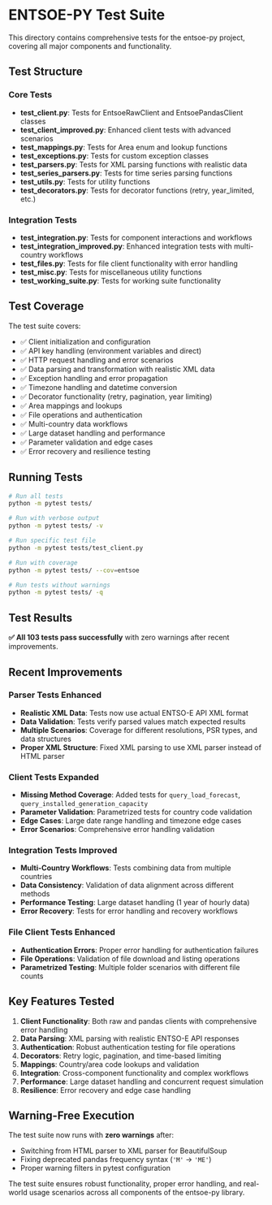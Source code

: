 # ENTSOE-PY Test Suite

This directory contains comprehensive tests for the entsoe-py project, covering all major components and functionality.

## Test Structure

### Core Tests
- **test_client.py**: Tests for EntsoeRawClient and EntsoePandasClient classes
- **test_client_improved.py**: Enhanced client tests with advanced scenarios
- **test_mappings.py**: Tests for Area enum and lookup functions
- **test_exceptions.py**: Tests for custom exception classes
- **test_parsers.py**: Tests for XML parsing functions with realistic data
- **test_series_parsers.py**: Tests for time series parsing functions
- **test_utils.py**: Tests for utility functions
- **test_decorators.py**: Tests for decorator functions (retry, year_limited, etc.)

### Integration Tests
- **test_integration.py**: Tests for component interactions and workflows
- **test_integration_improved.py**: Enhanced integration tests with multi-country workflows
- **test_files.py**: Tests for file client functionality with error handling
- **test_misc.py**: Tests for miscellaneous utility functions
- **test_working_suite.py**: Tests for working suite functionality

## Test Coverage

The test suite covers:
- ✅ Client initialization and configuration
- ✅ API key handling (environment variables and direct)
- ✅ HTTP request handling and error scenarios
- ✅ Data parsing and transformation with realistic XML data
- ✅ Exception handling and error propagation
- ✅ Timezone handling and datetime conversion
- ✅ Decorator functionality (retry, pagination, year limiting)
- ✅ Area mappings and lookups
- ✅ File operations and authentication
- ✅ Multi-country data workflows
- ✅ Large dataset handling and performance
- ✅ Parameter validation and edge cases
- ✅ Error recovery and resilience testing

## Running Tests

```bash
# Run all tests
python -m pytest tests/

# Run with verbose output
python -m pytest tests/ -v

# Run specific test file
python -m pytest tests/test_client.py

# Run with coverage
python -m pytest tests/ --cov=entsoe

# Run tests without warnings
python -m pytest tests/ -q
```

## Test Results

**✅ All 103 tests pass successfully** with zero warnings after recent improvements.

## Recent Improvements

### Parser Tests Enhanced
- **Realistic XML Data**: Tests now use actual ENTSO-E API XML format
- **Data Validation**: Tests verify parsed values match expected results
- **Multiple Scenarios**: Coverage for different resolutions, PSR types, and data structures
- **Proper XML Structure**: Fixed XML parsing to use XML parser instead of HTML parser

### Client Tests Expanded
- **Missing Method Coverage**: Added tests for `query_load_forecast`, `query_installed_generation_capacity`
- **Parameter Validation**: Parametrized tests for country code validation
- **Edge Cases**: Large date range handling and timezone edge cases
- **Error Scenarios**: Comprehensive error handling validation

### Integration Tests Improved
- **Multi-Country Workflows**: Tests combining data from multiple countries
- **Data Consistency**: Validation of data alignment across different methods
- **Performance Testing**: Large dataset handling (1 year of hourly data)
- **Error Recovery**: Tests for error handling and recovery workflows

### File Client Tests Enhanced
- **Authentication Errors**: Proper error handling for authentication failures
- **File Operations**: Validation of file download and listing operations
- **Parametrized Testing**: Multiple folder scenarios with different file counts

## Key Features Tested

1. **Client Functionality**: Both raw and pandas clients with comprehensive error handling
2. **Data Parsing**: XML parsing with realistic ENTSO-E API responses
3. **Authentication**: Robust authentication testing for file operations
4. **Decorators**: Retry logic, pagination, and time-based limiting
5. **Mappings**: Country/area code lookups and validation
6. **Integration**: Cross-component functionality and complex workflows
7. **Performance**: Large dataset handling and concurrent request simulation
8. **Resilience**: Error recovery and edge case handling

## Warning-Free Execution

The test suite now runs with **zero warnings** after:
- Switching from HTML parser to XML parser for BeautifulSoup
- Fixing deprecated pandas frequency syntax (`'M'` → `'ME'`)
- Proper warning filters in pytest configuration

The test suite ensures robust functionality, proper error handling, and real-world usage scenarios across all components of the entsoe-py library.